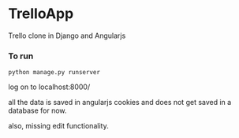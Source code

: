 # TrelloApp
Trello clone in Django and Angularjs

### To run
`python manage.py runserver`

log on to localhost:8000/

all the data is saved in angularjs cookies and does not get saved in a database for now.

also, missing edit functionality.
